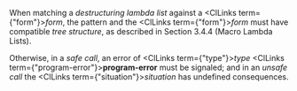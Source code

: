  



When matching a *destructuring lambda list* against a <ClLinks  term={"form"}><i>form</i></ClLinks>, the pattern and the <ClLinks  term={"form"}><i>form</i></ClLinks> must have compatible *tree structure*, as described in Section 3.4.4 (Macro Lambda Lists). 



Otherwise, in a *safe call*, an error of <ClLinks  term={"type"}><i>type</i></ClLinks> <ClLinks  term={"program-error"}><b>program-error</b></ClLinks> must be signaled; and in an *unsafe call* the <ClLinks  term={"situation"}><i>situation</i></ClLinks> has undefined consequences. 



